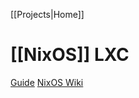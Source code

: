 [[Projects|Home]]

# [[NixOS]] LXC
[Guide](https://blog.xirion.net/posts/nixos-proxmox-lxc/)
[NixOS Wiki](https://nixos.wiki/wiki/Proxmox_Linux_Container)